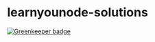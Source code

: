 learnyounode-solutions
======================

[![Greenkeeper badge](https://badges.greenkeeper.io/timestep/learnyounode-solutions.svg)](https://greenkeeper.io/)
